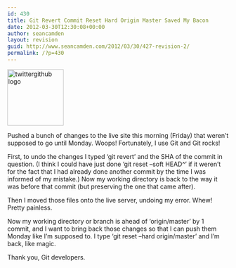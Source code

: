 ```yaml
---
id: 430
title: Git Revert Commit Reset Hard Origin Master Saved My Bacon
date: 2012-03-30T12:30:08+00:00
author: seancamden
layout: revision
guid: http://www.seancamden.com/2012/03/30/427-revision-2/
permalink: /?p=430
---
```

[<img src="http://www.seancamden.com/wp-content/uploads/2012/03/twittergithub2_reasonably_small.png" alt="twittergithub logo" title="twittergithub logo" width="128" height="128" class="alignnone size-full wp-image-428" />](http://www.seancamden.com/wp-content/uploads/2012/03/twittergithub2_reasonably_small.png)

Pushed a bunch of changes to the live site this morning (Friday) that weren&#8217;t supposed to go until Monday. Woops! Fortunately, I use Git and Git rocks!

First, to undo the changes I typed &#8216;git revert&#8217; and the SHA of the commit in question. (I think I could have just done &#8216;git reset &#8211;soft HEAD^&#8217; if it weren&#8217;t for the fact that I had already done another commit by the time I was informed of my mistake.) Now my working directory is back to the way it was before that commit (but preserving the one that came after).

Then I moved those files onto the live server, undoing my error. Whew! Pretty painless.

Now my working directory or branch is ahead of &#8216;origin/master&#8217; by 1 commit, and I want to bring back those changes so that I can push them Monday like I&#8217;m supposed to. I type &#8216;git reset &#8211;hard origin/master&#8217; and I&#8217;m back, like magic.

Thank you, Git developers.